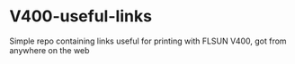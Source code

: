 # V400-useful-links
Simple repo containing links useful for printing with FLSUN V400, got from anywhere on the web
